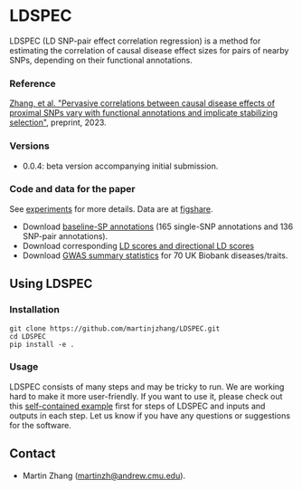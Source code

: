 # LDSPEC
LDSPEC (LD SNP-pair effect correlation regression) is a method for estimating the correlation of causal disease effect sizes for pairs of nearby SNPs, depending on their functional annotations. 

### Reference
[Zhang, et al. "Pervasive correlations between causal disease effects of proximal SNPs vary with functional annotations and implicate stabilizing selection"](XX), preprint, 2023.

### Versions
- 0.0.4: beta version accompanying initial submission. 

### Code and data for the paper
See [experiments](https://github.com/martinjzhang/LDSPEC/tree/main/experiments) for more details. Data are at [figshare](https://figshare.com/projects/LD_SNP-pair_effect_correlation_regression_LDSPEC_/188052). 
- Download [baseline-SP annotations](https://figshare.com/articles/dataset/LDSPEC_data_release_120223/24716877) (165 single-SNP annotations and 136 SNP-pair annotations).
- Download corresponding [LD scores and directional LD scores](https://figshare.com/articles/dataset/LDSPEC_data_release_120223_ldscore/24716901)
- Download [GWAS summary statistics](https://figshare.com/articles/dataset/LDSPEC_data_release_120223_sumstats/24716952) for 70 UK Biobank diseases/traits.

## Using LDSPEC
### Installation 

    git clone https://github.com/martinjzhang/LDSPEC.git 
    cd LDSPEC
    pip install -e .

### Usage
LDSPEC consists of many steps and may be tricky to run. We are working hard to make it more user-friendly. If you want to use it, please check out this [self-contained example](https://github.com/martinjzhang/LDSPEC/blob/main/experiments/job.example/readme.md) first for steps of LDSPEC and inputs and outputs in each step. Let us know if you have any questions or suggestions for the software.

## Contact
- Martin Zhang (martinzh@andrew.cmu.edu).  
